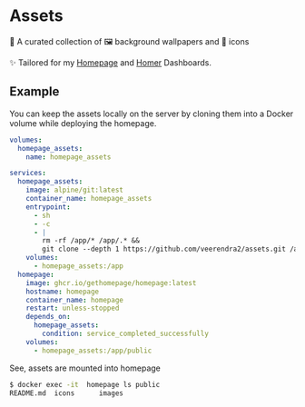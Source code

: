 # Assets

🎨 A curated collection of 🖼️ background wallpapers and 🌟 icons

✨ Tailored for my [Homepage](https://github.com/gethomepage/homepage) and [Homer](https://github.com/bastienwirtz/homer) Dashboards.

## Example

You can keep the assets locally on the server by cloning them into a Docker volume while deploying the homepage.

```yaml
volumes:
  homepage_assets:
    name: homepage_assets

services:
  homepage_assets:
    image: alpine/git:latest
    container_name: homepage_assets
    entrypoint:
      - sh
      - -c
      - |
        rm -rf /app/* /app/.* &&
        git clone --depth 1 https://github.com/veerendra2/assets.git /app
    volumes:
      - homepage_assets:/app
  homepage:
    image: ghcr.io/gethomepage/homepage:latest
    hostname: homepage
    container_name: homepage
    restart: unless-stopped
    depends_on:
      homepage_assets:
        condition: service_completed_successfully
    volumes:
      - homepage_assets:/app/public
```

See, assets are mounted into homepage

```bash
$ docker exec -it  homepage ls public
README.md  icons      images
```
